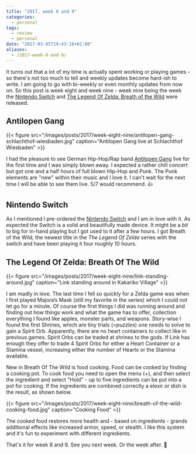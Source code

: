 ```yaml
---
title: "2017, week 8 and 9"
categories: 
  - personal
tags:
  - review
  - personal
date: "2017-03-05T19:43:16+01:00"
aliases:
  - /2017-week-8-and-9/
---
```


It turns out that a lot of my time is actually spent working or playing games - so there's not too much to tell and weekly updates become hard-ish to write. I am going to go with bi-weekly or even monthly updates from now on. So this post is week eight and week nine - week nine being the week the [Nintendo Switch](http://amzn.to/2lLRcN1) and [The Legend Of Zelda: Breath of the Wild](http://amzn.to/2msN60T) were released.

## Antilopen Gang

{{< figure src="/images/posts/2017/week-eight-nine/antilopen-gang-schlachthof-wiesbaden.jpg" caption="Antilopen Gang live at Schlachthof Wiesbaden" >}}

I had the pleasure to see German Hip-Hop/Rap band [Antilopen Gang](https://en.wikipedia.org/wiki/Antilopen_Gang) live for the first time and I was simply blown away. I expected a rather chill concert but got one and a half hours of full blown Hip-Hop and Punk. The Punk elements are "new" within their music and I love it. I can't wait for the next time I will be able to see them live. 5/7 would recommend. 👍

## Nintendo Switch

As I mentioned I pre-ordered the [Nintendo Switch](http://amzn.to/2lLRcN1) and I am in love with it. As expected the Switch is a solid and beautifully made device. It might be a _bit_ to big for in-hand playing but I got used to it after a few hours. I got Breath of the Wild, the newest title in the _The Legend Of Zelda_ series with the switch and have been playing it four roughly 10 hours.

## The Legend Of Zelda: Breath Of The Wild

{{< figure src="/images/posts/2017/week-eight-nine/link-standing-around.jpg" caption="Link standing around in Kakariko Village" >}}

I am madly in love. The last time I fell so quickly for a Zelda game was when I first played Majora’s Mask (still my favorite in the series) which I could not let go for a minute. Of course the first things I did was running around and finding out how things work and what the game has to offer, collection everything I found like apples, monster parts, and weapons. Story-wise I found the first Shrines, which are tiny trials (=_puzzles_) one needs to solve to gain a Spirit Orb. Apparently, there are no heart containers to collect like in previous games. Spirit Orbs can be traded at shrines to the gods. If Link has enough they offer to trade 4 Spirit Orbs for either a Heart Container or a Stamina vessel, increasing either the number of Hearts or the Stamina available.

New in Breath Of The Wild is food cooking. Food can be cooked by finding a cooking pot. To cook food you need to open the menu (_+_), and then select the ingredient and select "Hold" - up to five ingredients can be put into a pot for cooking. If the ingredients are combined correctly a elexir or dish is the result, as shown below.

{{< figure src="/images/posts/2017/week-eight-nine/breath-of-the-wild-cooking-food.jpg" caption="Cooking Food" >}}

The cooked food restores more health and - based on ingredients - grands additional effects like increased armor, speed, or stealth. I like this system and it's fun to experiment with different ingredients.

That's it for week 8 and 9. See you next week. Or the week after. 👋
